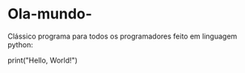 # Ola-mundo-
Clássico programa para todos os programadores feito em linguagem python:

print("Hello, World!")
